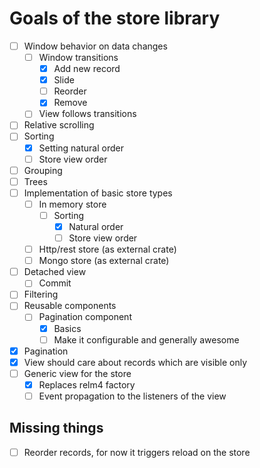 # Goals of the store library

- [ ] Window behavior on data changes
  - [ ] Window transitions
    - [x] Add new record
    - [x] Slide
    - [ ] Reorder
    - [x] Remove
  - [ ] View follows transitions
- [ ] Relative scrolling
- [ ] Sorting
  - [x] Setting natural order
  - [ ] Store view order
- [ ] Grouping
- [ ] Trees
- [ ] Implementation of basic store types
  - [ ] In memory store
    - [ ] Sorting
      - [x] Natural order
      - [ ] Store view order
  - [ ] Http/rest store (as external crate)
  - [ ] Mongo store (as external crate)
- [ ] Detached view
  - [ ] Commit
- [ ] Filtering
- [ ] Reusable components
  - [ ] Pagination component
    - [x] Basics
    - [ ] Make it configurable and generally awesome
- [x] Pagination
- [x] View should care about records which are visible only
- [ ] Generic view for the store
  - [x] Replaces relm4 factory
  - [ ] Event propagation to the listeners of the view

## Missing things

- [ ] Reorder records, for now it triggers reload on the store
